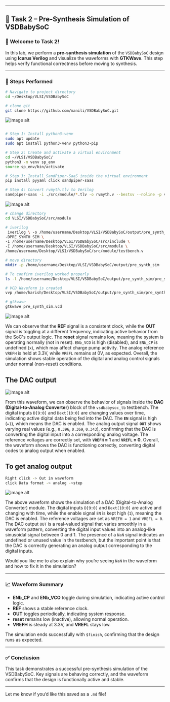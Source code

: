 
---

## 🧪 Task 2 – Pre-Synthesis Simulation of VSDBabySoC

### 👋 Welcome to Task 2!

In this lab, we perform a **pre-synthesis simulation** of the `VSDBabySoC` design using **Icarus Verilog** and visualize the waveforms with **GTKWave**. This step helps verify functional correctness before moving to synthesis.

---

### 🔧 Steps Performed

```bash
# Navigate to project directory
cd ~/Desktop/VLSI/VSDBabySoC

# clone git
git clone https://github.com/manili/VSDBabySoC.git

```

![image alt](https://github.com/harishj123/RISC-V_Soc_Tape_out_week_2/blob/main/Week_2/command_1.png?raw=true)

```bash

# Step 1: Install python3-venv 
sudo apt update
sudo apt install python3-venv python3-pip

# Step 2: Create and activate a virtual environment
cd ~/VLSI/VSDBabySoC/
python3 -m venv sp_env
source sp_env/bin/activate

# Step 3: Install SandPiper-SaaS inside the virtual environment
pip install pyyaml click sandpiper-saas

# Step 4: Convert rvmyth.tlv to Verilog
sandpiper-saas -i ./src/module/*.tlv -o rvmyth.v --bestsv --noline -p verilog --outdir ./src/module/

```

![image alt](https://github.com/harishj123/RISC-V_Soc_Tape_out_week_2/blob/main/Week_2/command_2.png?raw=true)


```bash
# change directory
cd VLSI/VSDBabySoC/src/module

# iverilog
 iverilog \ -o /home/username/Desktop/VLSI/VSDBabySoC/output/pre_synth_sim/pre_synth_sim.out \ 
-DPRE_SYNTH_SIM \
-I /home/username/Desktop/VLSI/VSDBabySoC/src/include \
-I /home/username/Desktop/VLSI/VSDBabySoC/src/module \
/home/username/Desktop/VLSI/VSDBabySoC/src/module/testbench.v

# move directory
mkdir -p /home/username/Desktop/VLSI/VSDBabySoC/output/pre_synth_sim

# To confirm iverilog worked properly
ls -l /home/username/Desktop/VLSI/VSDBabySoC/output/pre_synth_sim/pre_synth_sim.out

# VCD Waveform is created
vvp /home/harish/Desktop/VLSI/VSDBabySoC/output/pre_synth_sim/pre_synth_sim.out

# gtkwave
gtkwave pre_synth_sim.vcd

```
![image alt](https://github.com/harishj123/RISC-V_Soc_Tape_out_week_2/blob/main/Week_2/vsdbabysoc_tb_gtkwave.png?raw=true)

We can observe that the **REF** signal is a consistent clock, while the **OUT** signal is toggling at a different frequency, indicating active behavior from the SoC's output logic. The **reset** signal remains low, meaning the system is operating normally (not in reset). `ENb_VCO` is high (disabled), and `ENb_CP` is undefined (`x`), which may affect charge pump activity. The analog reference `VREFH` is held at 3.3V, while `VREFL` remains at 0V, as expected. Overall, the simulation shows stable operation of the digital and analog control signals under normal (non-reset) conditions.


## The DAC output

![image alt](https://github.com/harishj123/RISC-V_Soc_Tape_out_week_2/blob/main/Week_2/dac_gtkwave.png?raw=true)

From this waveform, we can observe the behavior of signals inside the **DAC (Digital-to-Analog Converter)** block of the `vsdbabysoc_tb` testbench. The digital inputs `D[9:0]` and `Dext[10:0]` are changing values over time, indicating active digital data being fed into the DAC. The **`EN`** signal is high (`=1`), which means the DAC is enabled. The analog output signal **`OUT`** shows varying real values (e.g., `0.396`, `0.369`, `0.343`), confirming that the DAC is converting the digital input into a corresponding analog voltage. The reference voltages are correctly set, with **`VREFH` = 1** and **`VREFL` = 0**. Overall, the waveform shows the DAC is functioning correctly, converting digital codes to analog output when enabled.


## To get analog output

```bash
Right click -> Out in waveform
click Data format -> analog ->step
```

![image alt](https://github.com/harishj123/RISC-V_Soc_Tape_out_week_2/blob/main/Week_2/analog_gtkwave.png?raw=true)

The above waveform shows the simulation of a DAC (Digital-to-Analog Converter) module. The digital inputs `D[9:0]` and `Dext[10:0]` are active and changing with time, while the enable signal `EN` is kept high (`1`), meaning the DAC is enabled. The reference voltages are set as `VREFH = 1` and `VREFL = 0`. The DAC output `OUT` is a real-valued signal that varies smoothly in a waveform pattern, converting the digital input values into an analog-like sinusoidal signal between 0 and 1. The presence of a `NaN` signal indicates an undefined or unused value in the testbench, but the important point is that the DAC is correctly generating an analog output corresponding to the digital inputs.

Would you like me to also explain why you’re seeing `NaN` in the waveform and how to fix it in the simulation?


---

### 📈 Waveform Summary

* **ENb_CP** and **ENb_VCO** toggle during simulation, indicating active control logic.
* **REF** shows a stable reference clock.
* **OUT** toggles periodically, indicating system response.
* **reset** remains low (inactive), allowing normal operation.
* **VREFH** is steady at 3.3V, and **VREFL** stays low.

The simulation ends successfully with `$finish`, confirming that the design runs as expected.

---

### ✅ Conclusion

This task demonstrates a successful pre-synthesis simulation of the VSDBabySoC. Key signals are behaving correctly, and the waveform confirms that the design is functionally active and stable.

---

Let me know if you’d like this saved as a `.md` file!
